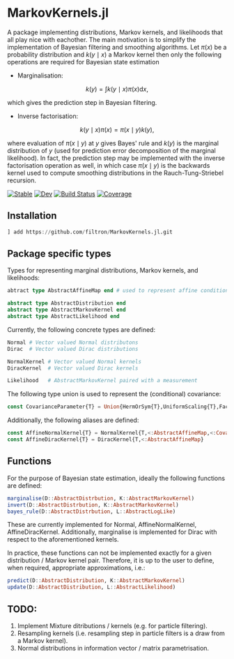 # MarkovKernels.jl 

A package implementing distributions, Markov kernels, and likelihoods that all play nice with eachother. 
The main motivation is to simplify the implementation of Bayesian filtering and smoothing algorithms. 
Let $\pi(x)$ be a probability distribution and $k(y\mid x)$ a Markov kernel then only the following operations are required for Bayesian state estimation

* Marginalisation: 

$$
k(y) = \int k(y\mid x) \pi(x) \mathrm{d} x, 
$$ 

which gives the prediction step in Bayesian filtering. 

* Inverse factorisation: 

$$
k(y\mid x)\pi(x) = \pi(x \mid y) k(y),  
$$

where evaluation of $\pi(x \mid y)$ at $y$ gives Bayes' rule and $k(y)$ is the marginal distribution of $y$ (used for prediction error decomposition of the marginal likelihood). In fact, the prediction step may be implemented with the inverse factorisation operation as well, in which case $\pi(x\mid y)$ is the backwards kernel used to compute smoothing distributions in the Rauch-Tung-Striebel recursion. 

[![Stable](https://img.shields.io/badge/docs-stable-blue.svg)](https://filtron.github.io/MarkovKernels.jl/stable/)
[![Dev](https://img.shields.io/badge/docs-dev-blue.svg)](https://filtron.github.io/MarkovKernels.jl/dev/)
[![Build Status](https://github.com/filtron/MarkovKernels.jl/actions/workflows/CI.yml/badge.svg?branch=main)](https://github.com/filtron/MarkovKernels.jl/actions/workflows/CI.yml?query=branch%3Amain)
[![Coverage](https://codecov.io/gh/filtron/MarkovKernels.jl/branch/main/graph/badge.svg)](https://codecov.io/gh/filtron/MarkovKernels.jl)

## Installation 

```julia 
] add https://github.com/filtron/MarkovKernels.jl.git
```

## Package specific types

Types for representing marginal distributions, Markov kernels, and likelihoods:

```julia
abtract type AbstractAffineMap end # used to represent affine conditional means

abstract type AbstractDistribution end
abstract type AbstractMarkovKernel end
abstract type AbstractLikelihood end
```

Currently, the following concrete types are defined: 

```julia
Normal # Vector valued Normal distributons 
Dirac  # Vector valued Dirac distributions 

NormalKernel # Vector valued Normal kernels 
DiracKernel  # Vector valued Dirac kernels 

Likelihood   # AbstractMarkovKernel paired with a measurement 
```

The following type union is used to represent the (conditional) covariance:

```julia 
const CovarianceParameter{T} = Union{HermOrSym{T},UniformScaling{T},Factorization{T}}
```

Additionally, the following aliases are defined: 

```julia 
const AffineNormalKernel{T} = NormalKernel{T,<:AbstractAffineMap,<:CovarianceParameter}
const AffineDiracKernel{T} = DiracKernel{T,<:AbstractAffineMap}
```

## Functions 

For the purpose of Bayesian state estimation, ideally the following functions are defined:   

```julia
marginalise(D::AbstractDistrbution, K::AbstractMarkovKernel)
invert(D::AbstractDistrbution, K::AbstractMarkovKernel)
bayes_rule(D::AbstractDistrbution, L::AbstractLogLike)
```

These are currently implemented for Normal, AffineNormalKernel, AffineDiracKernel. 
Additionally, marginalise is implemented for Dirac with respect to the aforementioned kernels. 

In practice, these functions can not be implemented exactly for a given distribution / Markov kernel pair.
Therefore, it is up to the user to define, when required, appropriate approximations, i.e.: 

```julia
predict(D::AbstractDistribution, K::AbstractMarkovKernel)
update(D::AbstractDistribution, L::AbstractLikelihood)
```

## TODO: 

1. Implement Mixture ditributions / kernels (e.g. for particle filtering). 
2. Resampling kernels (i.e. resampling step in particle filters is a draw from a Markov kernel).
3. Normal distributions in information vector / matrix parametrisation.   

